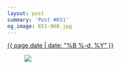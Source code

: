 ```yaml
---
layout: post
summary: 'Post #651'
og_image: 651-960.jpg
---
```


<p>
 <time>
  <a href="/651">
   {{ page.date | date: "%B %-d, %Y" }}
  </a>
 </time>
 <a href="/651">
  <figure data-taken="7/8/2017">
   <img sizes="(min-width: 700px) 50vw, calc(100vw - 2rem)" src="{{ site.assets_url }}/651-480.jpg" srcset="{{ site.assets_url }}/651-240.jpg 240w, {{ site.assets_url }}/651-480.jpg 480w, {{ site.assets_url }}/651-720.jpg 720w, {{ site.assets_url }}/651-960.jpg 960w"/>
  </figure>
 </a>
</p>
